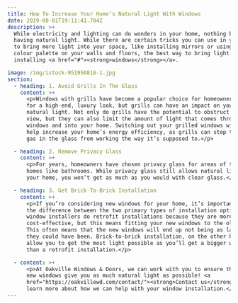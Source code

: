 ```yaml
---
title: How To Increase Your Home’s Natural Light With Windows
date: 2019-08-01T19:11:41.704Z
description: >+
  While electricity and lighting can do wonders in your home, nothing beats
  having natural light. While there are certain tricks you can use in your home
  to bring more light into your space, like installing mirrors or using a light
  colour palette on your walls and floors, the best way to bring light in is by
  installing <a href="#"><strong>windows</strong></a>.

image: /img/istock-951950818-1.jpg
section:
  - heading: 1. Avoid Grills In The Glass
    content: >+
      <p>Windows with grills have become a popular choice for homeowners looking
      for a high-end, luxury look, but grills can have an impact on your home’s
      natural light. Not only do grills have the potential to obstruct your
      view, but they can also limit the amount of light that comes through your
      windows and into your home. Switching out your grilled windows will also
      help increase your home’s energy efficiency, as grills can stop the argon
      gas in the glass from working the way it’s supposed to.</p>

  - heading: 2. Remove Privacy Glass
    content: >+
      <p>For years, homeowners have chosen privacy glass for areas of their
      homes like bathrooms. While privacy glass still allows natural light into
      your home, you won’t get as much as you would with clear glass.</p>

  - heading: 3. Get Brick-To-Brick Installation
    content: >+
      <p>If you’re considering new windows for your home, it’s important to know
      the difference between the two primary types of installation options. Many
      window installers do retrofit installations because they are more
      cost-effective, but this means fitting your new windows to the old frames.
      This often means that the new windows will end up not being as large as
      they could have been. Brick-to-brick installation, on the other hand, will
      allow you to get the most light possible as you’ll get a bigger window
      than a retrofit installation.</p>

  - content: >+
      <p>At Oakville Windows & Doors, we can work with you to ensure that your
      new windows give you as much natural light as possible! <a
      href="https://oakvillewd.com/contact/"><strong>Contact us</strong></a> to
      learn more about how we can help with your window installation.</p>
---
```

